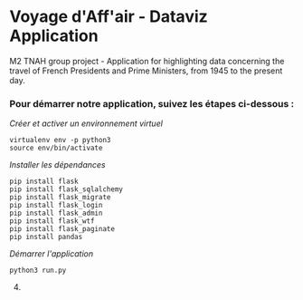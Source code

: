 # Voyage d'Aff'air - Dataviz Application


M2 TNAH group project - Application for highlighting data concerning the travel of French Presidents and Prime Ministers, from 1945 to the present day.

### Pour démarrer notre application, suivez les étapes ci-dessous :

*Créer et activer un environnement virtuel*
```
virtualenv env -p python3
source env/bin/activate
```

*Installer les dépendances*
```
pip install flask
pip install flask_sqlalchemy
pip install flask_migrate
pip install flask_login
pip install flask_admin
pip install flask_wtf
pip install flask_paginate
pip install pandas
```

*Démarrer l'application*
```
python3 run.py
```





4. 
